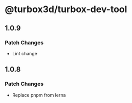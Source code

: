 # @turbox3d/turbox-dev-tool

## 1.0.9

### Patch Changes

- Lint change

## 1.0.8

### Patch Changes

- Replace pnpm from lerna
